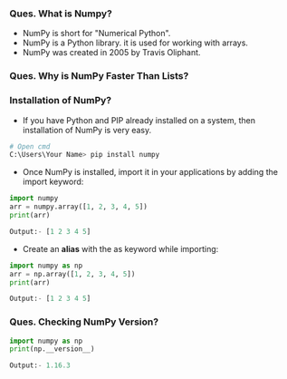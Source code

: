 ### Ques. What is Numpy?
* NumPy is short for "Numerical Python".
* NumPy is a Python library. it is used for working with arrays.
* NumPy was created in 2005 by Travis Oliphant.


### Ques. Why is NumPy Faster Than Lists?


### Installation of NumPy?
* If you have Python and PIP already installed on a system, then installation of NumPy is very easy.
```python
# Open cmd
C:\Users\Your Name> pip install numpy
```
* Once NumPy is installed, import it in your applications by adding the import keyword:
```python
import numpy
arr = numpy.array([1, 2, 3, 4, 5])
print(arr)

Output:- [1 2 3 4 5]
```
* Create an **alias** with the as keyword while importing:
```python
import numpy as np
arr = np.array([1, 2, 3, 4, 5])
print(arr)

Output:- [1 2 3 4 5]
```

### Ques. Checking NumPy Version?
```python
import numpy as np
print(np.__version__)

Output:- 1.16.3
```